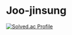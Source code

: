 # Joo-jinsung

[![Solved.ac Profile](http://mazassumnida.wtf/api/v2/generate_badge?boj=dev_jinsung1017)](https://solved.ac/dev_jinsung1017/)
